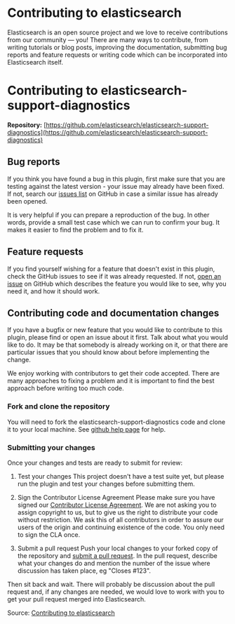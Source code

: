Contributing to elasticsearch
=============================

Elasticsearch is an open source project and we love to receive contributions from our community — you! There are many ways to contribute, from writing tutorials or blog posts, improving the documentation, submitting bug reports and feature requests or writing code which can be incorporated into Elasticsearch itself.


Contributing to elasticsearch-support-diagnostics
=================================================
**Repository:** [https://github.com/elasticsearch/elasticsearch-support-diagnostics](https://github.com/elasticsearch/elasticsearch-support-diagnostics)

Bug reports
-----------

If you think you have found a bug in this plugin, first make sure that you are testing against the latest version - your issue may already have been fixed. If not, search our [issues list](https://github.com/elasticsearch/elasticsearch-support-diagnostics/issues) on GitHub in case a similar issue has already been opened.

It is very helpful if you can prepare a reproduction of the bug. In other words, provide a small test case which we can run to confirm your bug. It makes it easier to find the problem and to fix it. 


Feature requests
----------------

If you find yourself wishing for a feature that doesn't exist in this plugin, check the GitHub issues to see if it was already requested. If not, [open an issue](https://github.com/elasticsearch/elasticsearch-support-diagnostics/issues) on GitHub which describes the feature you would like to see, why you need it, and how it should work.

Contributing code and documentation changes
-------------------------------------------

If you have a bugfix or new feature that you would like to contribute to this plugin, please find or open an issue about it first. Talk about what you would like to do. It may be that somebody is already working on it, or that there are particular issues that you should know about before implementing the change.

We enjoy working with contributors to get their code accepted. There are many approaches to fixing a problem and it is important to find the best approach before writing too much code.


### Fork and clone the repository

You will need to fork the elasticsearch-support-diagnostics code and clone it to your local machine. See 
[github help page](https://help.github.com/articles/fork-a-repo) for help.


### Submitting your changes

Once your changes and tests are ready to submit for review:

1. Test your changes
This project doesn't have a test suite yet, but please run the plugin and test your changes before submitting them.

2. Sign the Contributor License Agreement
Please make sure you have signed our [Contributor License Agreement](http://www.elasticsearch.org/contributor-agreement/). We are not asking you to assign copyright to us, but to give us the right to distribute your code without restriction. We ask this of all contributors in order to assure our users of the origin and continuing existence of the code. You only need to sign the CLA once.

3. Submit a pull request
Push your local changes to your forked copy of the repository and [submit a pull request](https://help.github.com/articles/using-pull-requests). In the pull request, describe what your changes do and mention the number of the issue where discussion has taken place, eg "Closes #123".

Then sit back and wait. There will probably be discussion about the pull request and, if any changes are needed, we would love to work with you to get your pull request merged into Elasticsearch.



Source: [Contributing to elasticsearch](http://www.elasticsearch.org/contributing-to-elasticsearch/)
